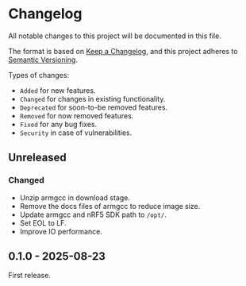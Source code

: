 # Changelog

All notable changes to this project will be documented in this file.

The format is based on [Keep a Changelog](https://keepachangelog.com/en/1.1.0/),
and this project adheres to [Semantic Versioning](https://semver.org/spec/v2.0.0.html).

Types of changes:

- `Added` for new features.
- `Changed` for changes in existing functionality.
- `Deprecated` for soon-to-be removed features.
- `Removed` for now removed features.
- `Fixed` for any bug fixes.
- `Security` in case of vulnerabilities.

## Unreleased

### Changed

- Unzip armgcc in download stage.
- Remove the docs files of armgcc to reduce image size.
- Update armgcc and nRF5 SDK path to `/opt/`.
- Set EOL to LF.
- Improve IO performance.

## 0.1.0 - 2025-08-23

First release.
